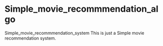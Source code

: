 # Simple_movie_recommmendation_algo
Simple_movie_recommmendation_system
This is just a Simple movie recommendation system.
